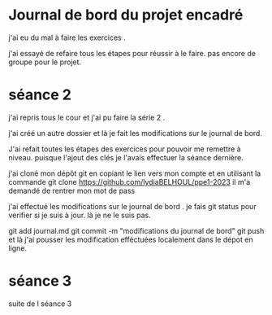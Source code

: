 # Journal de bord du projet encadré

j'ai eu du mal à faire les exercices .

j'ai essayé de refaire tous les étapes pour réussir à le faire. pas encore de groupe pour le projet.

# séance 2

j'ai repris tous le cour et j'ai pu faire la série 2 .

j'ai créé un autre dossier et là je fait les modifications sur le journal de bord.

J'ai refait toutes les étapes des exercices pour pouvoir me remettre à niveau. puisque l'ajout des clés je l'avais effectuer la séance dernière.

j'ai cloné mon dépôt git en copiant le lien vers mon compte et en utilisant la commande git clone https://github.com/lydiaBELHOUL/ppe1-2023 il
m'a demandé de rentrer mon mot de pass

j'ai effectué les modifications sur le journal de bord .
je fais git status pour verifier si je suis à jour.
là je ne le suis pas.


git add journal.md
git commit -m "modifications du journal de bord"
git push
et là j'ai pousser les modification efféctuées  localement dans le dépot en ligne.




# séance 3
suite de l séance 3



